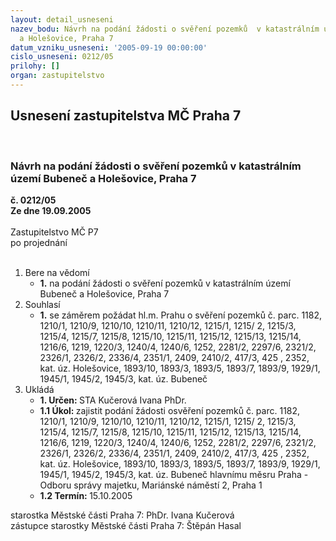 ```yaml
---
layout: detail_usneseni
nazev_bodu: Návrh na podání žádosti o svěření pozemků  v katastrálním území Bubeneč
  a Holešovice, Praha 7
datum_vzniku_usneseni: '2005-09-19 00:00:00'
cislo_usneseni: 0212/05
prilohy: []
organ: zastupitelstvo
---
```

<div id="ucUsn_pList" class="usn">
	<span><h2>Usnesení zastupitelstva MČ Praha 7 </h2>
<br></span><div class="standBody">
<span><h3>Návrh na podání žádosti o svěření pozemků  v katastrálním území Bubeneč a Holešovice, Praha 7</h3></span><div class="center">
		<strong>č. 0212/05</strong><br>
	</div>
<div class="center">
		<strong>Ze dne 19.09.2005</strong><br><br>
	</div>Zastupitelstvo MČ P7<br> po projednání<br><br><ol>
<li>Bere na vědomí<ul><li>
<strong>1.</strong> na podání žádosti o svěření pozemků  v katastrálním území Bubeneč a Holešovice, Praha 7</li></ul>
</li>
<li>Souhlasí<ul><li>
<strong>1.</strong> se záměrem požádat hl.m. Prahu o svěření pozemků č. parc. 1182, 1210/1, 1210/9, 1210/10, 1210/11, 1210/12, 1215/1, 1215/ 2, 1215/3, 1215/4, 1215/7, 1215/8, 1215/10, 1215/11, 1215/12, 1215/13, 1215/14,  1216/6, 1219, 1220/3, 1240/4, 1240/6, 1252, 2281/2, 2297/6, 2321/2, 2326/1, 2326/2, 2336/4, 2351/1, 2409, 2410/2, 417/3, 425 , 2352, kat. úz. Holešovice, 1893/10, 1893/3, 1893/5, 1893/7, 1893/9, 1929/1, 1945/1, 1945/2, 1945/3, kat. úz. Bubeneč</li></ul>
</li>
<li>Ukládá<ul>
<li>
<strong>1. Určen: </strong>STA Kučerová Ivana PhDr.</li>
<li>
<strong>1.1 Úkol: </strong>zajistit podání žádosti osvěření pozemků č. parc. 1182, 1210/1, 1210/9, 1210/10, 1210/11, 1210/12, 1215/1, 1215/ 2, 1215/3, 1215/4, 1215/7, 1215/8, 1215/10, 1215/11, 1215/12, 1215/13, 1215/14,  1216/6, 1219, 1220/3, 1240/4, 1240/6, 1252, 2281/2, 2297/6, 2321/2, 2326/1, 2326/2, 2336/4, 2351/1, 2409, 2410/2, 417/3, 425 , 2352, kat. úz. Holešovice, 1893/10, 1893/3, 1893/5, 1893/7, 1893/9, 1929/1, 1945/1, 1945/2, 1945/3, kat. úz. Bubeneč hlavnímu měsru Praha - Odboru správy majetku, Mariánské náměstí 2, Praha 1 </li>
<li>
<strong>1.2 Termín: </strong>15.10.2005</li>
</ul>
</li>
</ol>starostka Městské části Praha 7: PhDr. Ivana Kučerová<br>zástupce starostky Městské části Praha 7: Štěpán Hasal
</div>
</div>